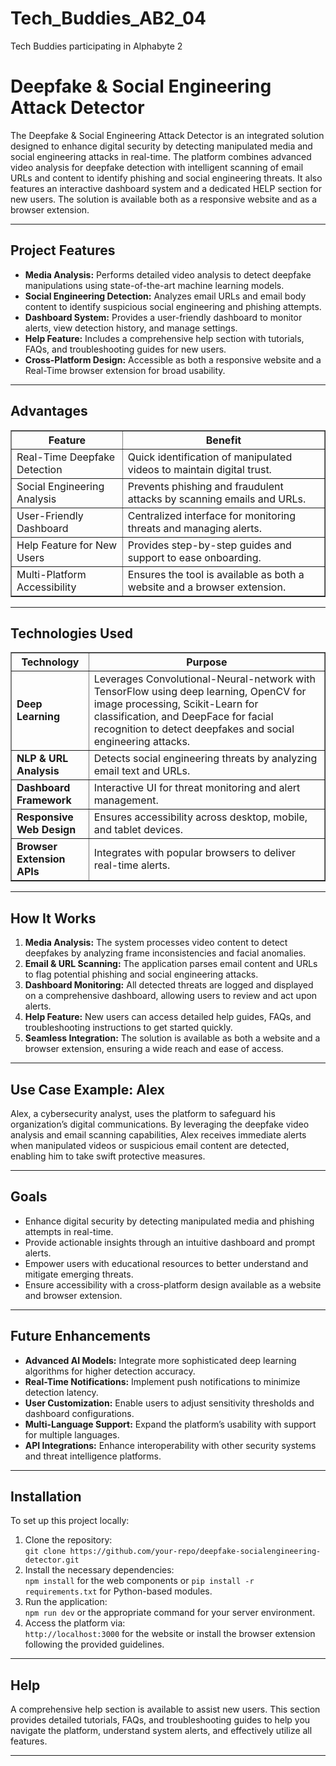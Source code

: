 # Tech_Buddies_AB2_04
 Tech Buddies participating in Alphabyte 2
<!DOCTYPE html>
<html>
<head>
  <meta charset="UTF-8">
</head>
<body>
  <div class="container">
    <h1>Deepfake & Social Engineering Attack Detector</h1>
    <p>
      The Deepfake & Social Engineering Attack Detector is an integrated solution designed to enhance digital security by detecting manipulated media and social engineering attacks in real-time. The platform combines advanced video analysis for deepfake detection with intelligent scanning of email URLs and content to identify phishing and social engineering threats. It also features an interactive dashboard system and a dedicated HELP section for new users. The solution is available both as a responsive website and as a browser extension.
    </p>
    <hr>
    <h2>Project Features</h2>
    <ul>
      <li>
        <strong>Media Analysis:</strong> Performs detailed video analysis to detect deepfake manipulations using state-of-the-art machine learning models.
      </li>
      <li>
        <strong>Social Engineering Detection:</strong> Analyzes email URLs and email body content to identify suspicious social engineering and phishing attempts.
      </li>
      <li>
        <strong>Dashboard System:</strong> Provides a user-friendly dashboard to monitor alerts, view detection history, and manage settings.
      </li>
      <li>
        <strong>Help Feature:</strong> Includes a comprehensive help section with tutorials, FAQs, and troubleshooting guides for new users.
      </li>
      <li>
        <strong>Cross-Platform Design:</strong> Accessible as both a responsive website and a Real-Time browser extension for broad usability.
      </li>
    </ul>
    <hr>
    <h2>Advantages</h2>
    <table border="1">
      <thead>
        <tr>
          <th>Feature</th>
          <th>Benefit</th>
        </tr>
      </thead>
      <tbody>
        <tr>
          <td>Real-Time Deepfake Detection</td>
          <td>Quick identification of manipulated videos to maintain digital trust.</td>
        </tr>
        <tr>
          <td>Social Engineering Analysis</td>
          <td>Prevents phishing and fraudulent attacks by scanning emails and URLs.</td>
        </tr>
        <tr>
          <td>User-Friendly Dashboard</td>
          <td>Centralized interface for monitoring threats and managing alerts.</td>
        </tr>
        <tr>
          <td>Help Feature for New Users</td>
          <td>Provides step-by-step guides and support to ease onboarding.</td>
        </tr>
        <tr>
          <td>Multi-Platform Accessibility</td>
          <td>Ensures the tool is available as both a website and a browser extension.</td>
        </tr>
      </tbody>
    </table>
    <hr>
    <h2>Technologies Used</h2>
    <table border="1">
      <thead>
        <tr>
          <th>Technology</th>
          <th>Purpose</th>
        </tr>
      </thead>
      <tbody>
        <tr>
          <td><strong>Deep Learning</strong></td>
          <td>Leverages  Convolutional-Neural-network with TensorFlow using deep learning, OpenCV for image processing, Scikit-Learn for classification, and DeepFace for facial recognition to detect deepfakes and social engineering attacks.</td>
        </tr>
        <tr>
          <td><strong>NLP & URL Analysis</strong></td>
          <td>Detects social engineering threats by analyzing email text and URLs.</td>
        </tr>
        <tr>
          <td><strong>Dashboard Framework</strong></td>
          <td>Interactive UI for threat monitoring and alert management.</td>
        </tr>
        <tr>
          <td><strong>Responsive Web Design</strong></td>
          <td>Ensures accessibility across desktop, mobile, and tablet devices.</td>
        </tr>
        <tr>
          <td><strong>Browser Extension APIs</strong></td>
          <td>Integrates with popular browsers to deliver real-time alerts.</td>
        </tr>
      </tbody>
    </table>
    <hr>
    <h2>How It Works</h2>
    <ol>
      <li>
        <strong>Media Analysis:</strong> The system processes video content to detect deepfakes by analyzing frame inconsistencies and facial anomalies.
      </li>
      <li>
        <strong>Email & URL Scanning:</strong> The application parses email content and URLs to flag potential phishing and social engineering attacks.
      </li>
      <li>
        <strong>Dashboard Monitoring:</strong> All detected threats are logged and displayed on a comprehensive dashboard, allowing users to review and act upon alerts.
      </li>
      <li>
        <strong>Help Feature:</strong> New users can access detailed help guides, FAQs, and troubleshooting instructions to get started quickly.
      </li>
      <li>
        <strong>Seamless Integration:</strong> The solution is available as both a website and a browser extension, ensuring a wide reach and ease of access.
      </li>
    </ol>
    <hr>
    <h2>Use Case Example: Alex</h2>
    <p>
      Alex, a cybersecurity analyst, uses the platform to safeguard his organization’s digital communications. By leveraging the deepfake video analysis and email scanning capabilities, Alex receives immediate alerts when manipulated videos or suspicious email content are detected, enabling him to take swift protective measures.
    </p>
    <hr>
    <h2>Goals</h2>
    <ul>
      <li>Enhance digital security by detecting manipulated media and phishing attempts in real-time.</li>
      <li>Provide actionable insights through an intuitive dashboard and prompt alerts.</li>
      <li>Empower users with educational resources to better understand and mitigate emerging threats.</li>
      <li>Ensure accessibility with a cross-platform design available as a website and browser extension.</li>
    </ul>
    <hr>
    <h2>Future Enhancements</h2>
    <ul>
      <li><strong>Advanced AI Models:</strong> Integrate more sophisticated deep learning algorithms for higher detection accuracy.</li>
      <li><strong>Real-Time Notifications:</strong> Implement push notifications to minimize detection latency.</li>
      <li><strong>User Customization:</strong> Enable users to adjust sensitivity thresholds and dashboard configurations.</li>
      <li><strong>Multi-Language Support:</strong> Expand the platform’s usability with support for multiple languages.</li>
      <li><strong>API Integrations:</strong> Enhance interoperability with other security systems and threat intelligence platforms.</li>
    </ul>
    <hr>
    <h2>Installation</h2>
    <p>To set up this project locally:</p>
    <ol>
      <li>Clone the repository:
        <br>
        <code>git clone https://github.com/your-repo/deepfake-socialengineering-detector.git</code>
      </li>
      <li>Install the necessary dependencies:
        <br>
        <code>npm install</code> for the web components or <code>pip install -r requirements.txt</code> for Python-based modules.
      </li>
      <li>Run the application:
        <br>
        <code>npm run dev</code> or the appropriate command for your server environment.
      </li>
      <li>Access the platform via:
        <br>
        <code>http://localhost:3000</code> for the website or install the browser extension following the provided guidelines.
      </li>
    </ol>
    <hr>
    <h2>Help</h2>
    <p>
      A comprehensive help section is available to assist new users. This section provides detailed tutorials, FAQs, and troubleshooting guides to help you navigate the platform, understand system alerts, and effectively utilize all features.
    </p>
    <hr>
 
  </div>
</body>
</html>
